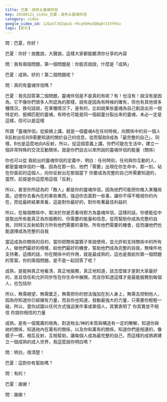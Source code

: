 ```yaml
---
title: 巴夏：成熟＆靈魂伴侶
key: 20180121_video_巴夏：成熟＆靈魂伴侶
category: video
google_video_id: 12QaX7J0ZqGa5-rRcpHUHuUQBq8t31VFHCw
tags: [影片]
---
```


問：巴夏，你好！

巴夏：你好！放膽說，大聲說，這樣大家都能聽清你分享的內容

問：我有兩個問題，第一個問題是：你能否說說，什麼是「成熟」

巴夏：成熟，好的！第二個問題呢？

問：真的有靈魂伴侶嗎？

巴夏：我先回答第二個問題，靈魂伴侶是不是真的有呢？有！也沒有！說沒有是因為，它不像你們很多人所認為的那樣，說有是因為有時候的確有，但也有其他很多種情況，換句話說，在某種情況下，是有的，比如說某些靈魂為自己創造出另一個特定的、振頻匹配的靈魂，有時也可能是同一個超靈分裂出來的靈魂，未必一定是這樣，但可以是這樣

所謂「靈魂伴侶」從振頻上講，就是一個靈魂A在任何時候，向關係中的另一個人B反射出任何B需要知道的關於自己的信息，從而幫助B成為「最完整的自己」，同樣，B也是這麼地向A反射，所以，從這個意義上講，你們可能在生活中，建立一個非常特殊的交流互動關係，就是你們自古以來所說的靈魂伴侶的能量（關係）

你也可以從 我給出的靈魂伴侶的定義中，明白：任何時刻，任何與你互動的人，都是靈魂伴侶的一種，因為在那一刻，他們「需要」出現在你生命中，那一刻，站在你面前的這個人，向你反射出在那個當下 你要成為完整的自己所需要知道的，當然，前提是你這麼用這個「反射」

所以，甚至你所認為的「敵人」都是你的靈魂伴侶，因為他們可能把你推入某種局面，迫使你去看內在的某些東西，強迫你去面對一些事，讓你不得不檢視你的內在，而從最終結果來看，這是對你最好的，對你有著最佳利益的

所以，在每個關係中，取決於你是否看待對方為靈魂伴侶，這樣的話，你便能從中提取出所有能真正為你服務的、你需要的能量和信息，從而幫助你成為完整的自我，同時又反射給對方所有他們需要的事物，所有他們需要的機會，從而讓他們也能選擇成為完整的自我

當這成為你關係的目的，當你把關係當鏡子來說使用，並允許和支持關係中的所有人，做他們最好的榜樣，給他們最好的機會，幫助他們成為完整的自我，無條件地支持著，這樣的話，你在關係中的作用，就是最成熟的，這也是我給你第一個問題的答案，你的兩個問題，是不是一起回答了呢？

成熟，是能夠真正地看清，真正地服務，真正地知道，該怎麼做才是對大家最好的，並且信任和允許同步性在你生命中展開，而且你知道這樣才是最能服務到每個人，也包括你

所以，無需絕望，無需匱乏，無需把你的想法強加在別人身上，無需去控制他人，因為你知道你已經擁有力量，而且你也知道，發動最強大的力量，只需要你輕輕一碰，所以，當你試圖以任何方式強迫某件事或某個人，其實表明了 你其實並不相信 你說你相信的力量

成熟，是有一個寬廣的視角，對造物主/神的本質與構造有一定的瞭解，知道你與祂的關係，知道祂內在萬有的關係，以及你和萬有的關係，知道你們是相連的，像鏡子一樣，相互反射，互相幫助，讓每個人成為最完整的自己，而這樣的成熟將建立一個成熟的成人世界，我這麼說你明白嗎？

問：明白，很清楚！

巴夏：這對你有幫助嗎？

問：有的！

巴夏：謝謝！

問：謝謝！
